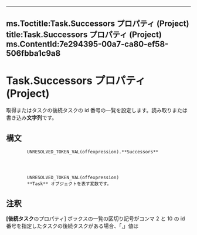 

---
ms.Toctitle:Task.Successors プロパティ (Project)
title:Task.Successors プロパティ (Project)
ms.ContentId:7e294395-00a7-ca80-ef58-506fbba1c9a8
---
# Task.Successors プロパティ (Project)




取得またはタスクの後続タスクの id 番号の一覧を設定します。読み取りまたは書き込み**文字列**です。

## 構文

            UNRESOLVED_TOKEN_VAL(offexpression).**Successors**




            UNRESOLVED_TOKEN_VAL(offexpression)
            **Task** オブジェクトを表す変数です。



## 注釈
**[後続タスク**のプロパティ] ボックスの一覧の区切り記号がコンマ 2 と 10 の id 番号を指定したタスクの後続タスクがある場合、「,」値は




